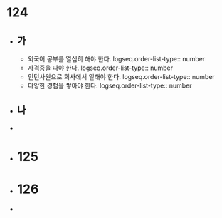 # 124
- ## 가
	- 외국어 공부를 열심히 해야 한다. 
	  logseq.order-list-type:: number
	- 자격증을 따야 한다.
	  logseq.order-list-type:: number
	- 인턴사원으로 회사에서 일해야 한다.
	  logseq.order-list-type:: number
	- 다양한 경험을 쌓아야 한다.
	  logseq.order-list-type:: number
- ## 나
-
- # 125
- # 126
-